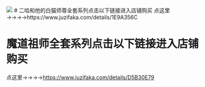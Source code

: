 <img src="https://picabstract-preview-ftn.weiyun.com/ftn_pic_abs_v3/834fe4bfe42ceabe7927aaedeeaf7e2610e94b196b250c49ef5cb59c494af2be49a95b86572e0e21495e112ead8e6bd3?pictype=scale&from=30111&version=3.3.3.3&uin=1035359959&fname=Screenshot_20201028_160521.jpg&size=400">
# 二哈和他的白猫师尊全套系列点击以下链接进入店铺购买
点这里→→→→https://www.juzifaka.com/details/1E9A356C

# 魔道祖师全套系列点击以下链接进入店铺购买

点这里→→→→https://www.juzifaka.com/details/D5B30E79
